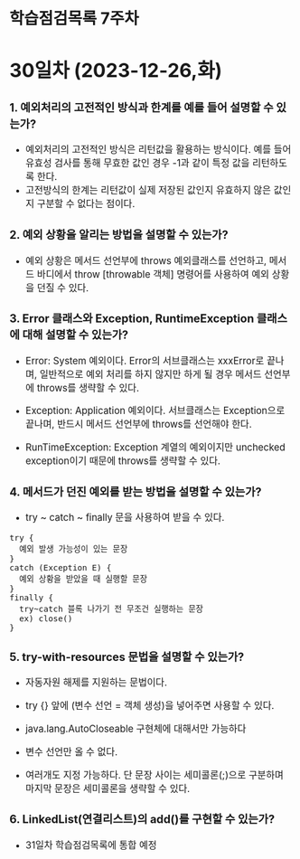# 학습점검목록 7주차
<span style="font-size:120%">

# 30일차 (2023-12-26,화)
### 1. 예외처리의 고전적인 방식과 한계를 예를 들어 설명할 수 있는가?
  - 예외처리의 고전적인 방식은 리턴값을 활용하는 방식이다. 예를 들어 유효성 검사를 통해 무효한 값인 경우 -1과 같이 특정 값을 리턴하도록 한다.
  - 고전방식의 한계는 리턴값이 실제 저장된 값인지 유효하지 않은 값인지 구분할 수 없다는 점이다.

### 2. 예외 상황을 알리는 방법을 설명할 수 있는가?
  - 예외 상황은 메서드 선언부에 throws 예외클래스를 선언하고, 메서드 바디에서 throw [throwable 객체] 명령어를 사용하여 예외 상황을 던질 수 있다.

### 3. Error 클래스와 Exception, RuntimeException 클래스에 대해 설명할 수 있는가?
  - Error: System 예외이다. Error의 서브클래스는 xxxError로 끝나며, 일반적으로 예외 처리를 하지 않지만 하게 될 경우 메서드 선언부에 throws를 생략할 수 있다.

  - Exception: Application 예외이다. 서브클래스는 Exception으로 끝나며, 반드시 메서드 선언부에 throws를 선언해야 한다.

  - RunTimeException: Exception 계열의 예외이지만 unchecked exception이기 때문에 throws를 생략할 수 있다. 

### 4. 메서드가 던진 예외를 받는 방법을 설명할 수 있는가?
- try ~ catch ~ finally 문을 사용하여 받을 수 있다.
```
try {
  예외 발생 가능성이 있는 문장
}
catch (Exception E) {
  예외 상황을 받았을 때 실행할 문장
}
finally {
  try~catch 블록 나가기 전 무조건 실행하는 문장 
  ex) close()
}
```

### 5. try-with-resources 문법을 설명할 수 있는가?
 - 자동자원 해제를 지원하는 문법이다.
 
 - try {} 앞에 (변수 선언 = 객체 생성)을 넣어주면 사용할 수 있다.
 - java.lang.AutoCloseable 구현체에 대해서만 가능하다
 - 변수 선언만 올 수 없다.
 - 여러개도 지정 가능하다. 단 문장 사이는 세미콜론(;)으로 구분하며 마지막 문장은 세미콜론을 생략할 수 있다.




### 6. LinkedList(연결리스트)의 add()를 구현할 수 있는가?
- 31일차 학습점검목록에 통합 예정
